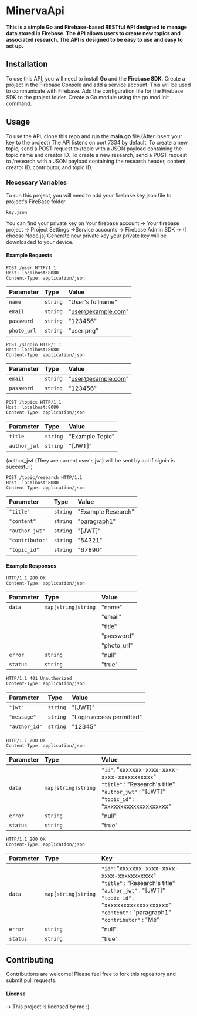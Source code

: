# MinervaApi
**This is a simple Go and Firebase-based RESTful API designed to manage data stored in Firebase. The API allows users to create new topics and associated research. The API is designed to be easy to use and easy to set up.**

## Installation
To use this API, you will need to install **Go** and the **Firebase SDK**.
Create a project in the Firebase Console and add a service account. This will be used to communicate with Firebase.
Add the configuration file for the Firebase SDK to the project folder.
Create a Go module using the go mod init command.

## Usage
To use the API, clone this repo and run the **main.go** file.(After insert your key to the project) The API listens on port 7334 by default. To create a new topic, send a POST request to /topic with a JSON payload containing the topic name and creator ID. To create a new research, send a POST request to /research with a JSON payload containing the research header, content, creator ID, contributor, and topic ID.
### Necessary Variables

To run this project, you will need to add your firebase key json file to project's FireBase folder.

`key.json`

You can find your private key on Your firebase account -> Your firebase project -> Project Settings ->Service accounts -> Firebase Admin SDK -> (I choose Node.js) Generate new private key
your private key will be downloaded to your device.


#### Example Requests
```http
POST /user HTTP/1.1
Host: localhost:8080
Content-Type: application/json
```

| Parameter | Type     | Value                |
| :-------- | :------- | :------------------------- |
|`name` | `string` | "User's fullname" |
|`email` | `string` | "user@example.com" |
|`password` | `string` | "123456" |
|`photo_url` | `string` | "user.png" |


```http
POST /signin HTTP/1.1
Host: localhost:8080
Content-Type: application/json
```

| Parameter | Type     | Value                |
| :-------- | :------- | :------------------------- |
|`email` | `string` | "user@example.com" |
|`password` | `string` | "123456" |


```http
POST /topics HTTP/1.1
Host: localhost:8080
Content-Type: application/json
```

| Parameter | Type     | Value                |
| :-------- | :------- | :------------------------- |
| `title` | `string` | "Example Topic" |
| `author_jwt` | `string` | "[JWT]" |

(author_jwt (They are current user's jwt) will be sent by api if signin is succesfull)

```http
POST /topic/research HTTP/1.1
Host: localhost:8080
Content-Type: application/json
```
| Parameter | Type     | Value                |
| :-------- | :------- | :------------------------- |
| `"title"` | `string` | "Example Research" |
| `"content"` | `string` | "paragraph1" |
| `"author_jwt"` | `string` | "[JWT]" |
| `"contributor"` | `string` | "54321" |
| `"topic_id"` | `string` | "67890" |

#### Example Responses

```http
HTTP/1.1 200 OK
Content-Type: application/json
```

| Parameter | Type     | Value                |
| :-------- | :------- | :------------------------- |
| `data`    | `map[string]string` |"name"        | "User's fullname" |
|  |  |"email"        | "user@example.com" |
|  |  |"title"        | "Research's title" |
|  |  |"password"        | "" |
|  |  |"photo_url"        | "user.png" |
| `error`    | `string` |"null"        ||
| `status`    | `string` |"true"        ||

```http
HTTP/1.1 401 Unauthorized
Content-Type: application/json
```
| Parameter | Type     | Value                |
| :-------- | :------- | :------------------------- |
| `"jwt"` | `string` | "[JWT]" |
| `"message"` | `string` | "Login access permitted" |
| `"author_id"` | `string` | "12345" |

```http
HTTP/1.1 200 OK
Content-Type: application/json
```
| Parameter | Type     | Value                |
| :-------- | :------- | :------------------------- |
| `data`    | `map[string]string` |` "id" `:      "xxxxxxx-xxxx-xxxx-xxxx-xxxxxxxxxxx"  <br>  `"title"` :     "Research's title"  <br>  `"author_jwt"` :  "[JWT]" <br> `"topic_id"` :  "xxxxxxxxxxxxxxxxxxxx"    |  
| `error`    | `string` |"null"        |
| `status`    | `string` |"true"        |

```http
HTTP/1.1 200 OK
Content-Type: application/json
```
| Parameter | Type                |Key         |                       
| :-------- | :------------------ |:-----------|  
| `data`    | `map[string]string` |` "id" `:     "xxxxxxx-xxxx-xxxx-xxxx-xxxxxxxxxxx"  <br>  `"title"` :     "Research's title"  <br>  `"author_jwt"` :  "[JWT]" <br> `"topic_id"` :  "xxxxxxxxxxxxxxxxxxxx"  <br> `"content"` : "paragraph1" <br> `"contributor"` : "Me" | 
| `error`    | `string` |"null"        ||
| `status`    | `string` |"true"        ||


## Contributing
Contributions are welcome! Please feel free to fork this repository and submit pull requests.

#### License
-> This project is licensed by me :).
